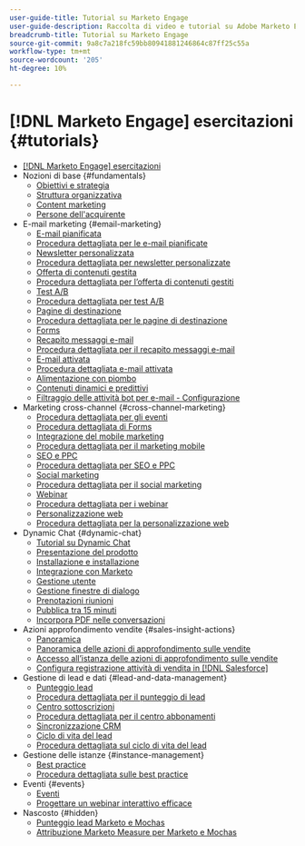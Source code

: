 ```yaml
---
user-guide-title: Tutorial su Marketo Engage
user-guide-description: Raccolta di video e tutorial su Adobe Marketo Engage.
breadcrumb-title: Tutorial su Marketo Engage
source-git-commit: 9a8c7a218fc59bb80941881246864c87ff25c55a
workflow-type: tm+mt
source-wordcount: '205'
ht-degree: 10%

---
```



# [!DNL Marketo Engage] esercitazioni {#tutorials}

+ [[!DNL Marketo Engage] esercitazioni](overview.md)
+ Nozioni di base {#fundamentals}
   + [Obiettivi e strategia](fundamentals/goals-and-strategy-learn.md)
   + [Struttura organizzativa](fundamentals/organizational-structure-learn.md)
   + [Content marketing](fundamentals/content-marketing-learn.md)
   + [Persone dell&#39;acquirente](fundamentals/buyer-personas-learn.md)
+ E-mail marketing {#email-marketing}
   + [E-mail pianificata](email-marketing/scheduled-email-learn.md)
   + [Procedura dettagliata per le e-mail pianificate](email-marketing/scheduled-email-watch.md)
   + [Newsletter personalizzata](email-marketing/personalized-newsletter-learn.md)
   + [Procedura dettagliata per newsletter personalizzate](email-marketing/personalized-newsletter-watch.md)
   + [Offerta di contenuti gestita](email-marketing/gated-content-offer-learn.md)
   + [Procedura dettagliata per l’offerta di contenuti gestiti](email-marketing/gated-content-offer-watch.md)
   + [Test A/B](email-marketing/ab-testing-learn.md)
   + [Procedura dettagliata per test A/B](email-marketing/ab-testing-watch.md)
   + [Pagine di destinazione ](email-marketing/landing-pages-learn.md)
   + [Procedura dettagliata per le pagine di destinazione](email-marketing/landing-pages-watch.md)
   + [Forms](email-marketing/forms-learn.md)
   + [Recapito messaggi e-mail](email-marketing/email-deliverability-learn.md)
   + [Procedura dettagliata per il recapito messaggi e-mail](email-marketing/email-deliverability-watch.md)
   + [E-mail attivata](email-marketing/triggered-email-learn.md)
   + [Procedura dettagliata e-mail attivata](email-marketing/triggered-email-watch.md)
   + [Alimentazione con piombo](email-marketing/lead-nuturing-learn.md)
   + [Contenuti dinamici e predittivi](email-marketing/dynamic-and-predictive-content-learn.md)
   + [Filtraggio delle attività bot per e-mail - Configurazione](filtering-email-bot-activities/setup.md)
+ Marketing cross-channel {#cross-channel-marketing}
   + [Procedura dettagliata per gli eventi](events/events-watch.md)
   + [Procedura dettagliata di Forms](email-marketing/forms-watch.md)
   + [Integrazione del mobile marketing](cross-channel-marketing/mobile-marketing-learn.md)
   + [Procedura dettagliata per il marketing mobile](cross-channel-marketing/mobile-marketing-watch.md)
   + [SEO e PPC](cross-channel-marketing/seo-and-ppc-learn.md)
   + [Procedura dettagliata per SEO e PPC](cross-channel-marketing/seo-and-ppc-watch.md)
   + [Social marketing](cross-channel-marketing/social-marketing-learn.md)
   + [Procedura dettagliata per il social marketing](cross-channel-marketing/social-marketing-watch.md)
   + [Webinar](events/webinar-learn.md)
   + [Procedura dettagliata per i webinar](events/webinar-watch.md)
   + [Personalizzazione web](cross-channel-marketing/web-personalization-learn.md)
   + [Procedura dettagliata per la personalizzazione web](cross-channel-marketing/web-personalization-watch.md)
+ Dynamic Chat {#dynamic-chat}
   + [Tutorial su Dynamic Chat](dynamic-chat/dynamic-chat-overview.md)
   + [Presentazione del prodotto](dynamic-chat/product-tour.md)
   + [Installazione e installazione](dynamic-chat/setup.md)
   + [Integrazione con Marketo](dynamic-chat/marketo-integration.md)
   + [Gestione utente](dynamic-chat/user-management.md)
   + [Gestione finestre di dialogo](dynamic-chat/dialogue-management.md)
   + [Prenotazioni riunioni](dynamic-chat/meeting-booking.md)
   + [Pubblica tra 15 minuti](dynamic-chat/go-live-in-15-minutes.md)
   + [Incorpora PDF nelle conversazioni](dynamic-chat/document-cloud-integration.md)
+ Azioni approfondimento vendite {#sales-insight-actions}
   + [Panoramica](sales-insight-actions/overview.md)
   + [Panoramica delle azioni di approfondimento sulle vendite](sales-insight-actions/sales-insight-actions-overview.md)
   + [Accesso all’istanza delle azioni di approfondimento sulle vendite](sales-insight-actions/accessing-your-sales-insight-actions-instance.md)
   + [Configura registrazione attività di vendita in [!DNL Salesforce]](sales-insight-actions/configure-sales-activity-logging-to-salesforce.md)
+ Gestione di lead e dati {#lead-and-data-management}
   + [Punteggio lead](lead-and-data-management/lead-scoring-learn.md)
   + [Procedura dettagliata per il punteggio di lead](lead-and-data-management/lead-scoring-watch.md)
   + [Centro sottoscrizioni](lead-and-data-management/subscription-center-learn.md)
   + [Procedura dettagliata per il centro abbonamenti](lead-and-data-management/subscription-center-watch.md)
   + [Sincronizzazione CRM](lead-and-data-management/crm-sync-learn.md)
   + [Ciclo di vita del lead](lead-and-data-management/lead-lifecycle-learn.md)
   + [Procedura dettagliata sul ciclo di vita del lead](lead-and-data-management/lead-lifecycle-watch.md)
+ Gestione delle istanze {#instance-management}
   + [Best practice](instance-management/best-practice-learn.md)
   + [Procedura dettagliata sulle best practice](instance-management/best-practice-watch.md)
+ Eventi {#events}
   + [Eventi](events/events-learn.md)
   + [Progettare un webinar interattivo efficace](events/design-an-effective-interactive-webinar.md)
+ Nascosto {#hidden}
   + [Punteggio lead Marketo e Mochas](event-recordings/marketo-and-mochas/lead-scoring.md)
   + [Attribuzione Marketo Measure per Marketo e Mochas](event-recordings/marketo-and-mochas/attribution.md)
